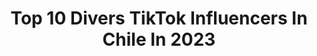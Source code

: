 ---
title: Top 10 Divers TikTok Influencers In Chile In 2023
description: >-
  Find top divers TikTok influencers in Chile in 2023. Most popular hashtags: #parati #fyp #viral #greenscreen.
platform: TikTok
hits: 27
text_top: Analyze the top-rated TikTok profiles on inBeat.
text_bottom: inBeat has 27 TikTok influencers like this in Chile for you to pitch.
profiles:
  - username: "paty.anto13"
    fullname: >-
      🌹P A T Y🌹
    bio: >-
      🇻🇪solo lo hago por diversión🇻🇪 ❤instagram❤ 🥰paty.anto13🥰
    location: "Chile"
    followers: 59062
    engagement: 1841
    commentsToLikes: 0.028224
    id: ck9em4uazdkqf0j78xtdnp1za
    verified: false
    hashtags: "#ridiculossquad, #parati, #foryou, #3rr0rsquad"
  - username: "italo_rey"
    fullname: >-
      Italorey
    bio: >-
      SOLO DIVERSIÓN ❌❌💂💂❌❌🇨🇱🇨🇱
    location: "Chile"
    followers: 11800
    engagement: 701
    commentsToLikes: 0.164881
    id: ckck5afe6q40h0j23bsypik3o
    verified: false
    hashtags: "#pegar, #yavali"
  - username: "itsvicexd"
    fullname: >-
      elvicee
    bio: >-
      Sígueme en Instagram: @itsvicexd Solo por diversión , Chilean 🇨🇱
    location: "Chile"
    followers: 227600
    engagement: 1158
    commentsToLikes: 0.029900
    id: cka610psltf480i780rmidby3
    verified: false
    hashtags: "#parati, #foryou, #trend, #viral"
  - username: "camilaa_cavieres"
    fullname: >-
      🎀 𝘾𝙖𝙢𝙞𝙡𝙖𝙖 🎀
    bio: >-
      Solo por diversión✨ Curicó💖 19//🇨🇱
    location: "Chile"
    followers: 23400
    engagement: 1507
    commentsToLikes: 0.028984
    id: ckb9c1d8eyp630j23x2533pio
    verified: false
    hashtags: "#pegar, #curico, #chile, #fyp"
  - username: "panchito_acevedo"
    fullname: >-
      panchito_acevedo14
    bio: >-
      Corona Time 15K? "Todo lo que sea creado acá , es por diversión"
    location: "Chile"
    followers: 10200
    engagement: 447
    commentsToLikes: 0.015807
    id: ckb9d874o0ftf0j23hkuayf9a
    verified: false
    hashtags: "#usa, #parati, #greenscreen, #cuarentena"
  - username: "poligho"
    fullname: >-
      Poli🇨🇱#tiktokchile
    bio: >-
      la vida es bella..😍 🇨🇱 Humor y solo buena onda 💪actuo la musica es mi pasion
    location: "Chile"
    followers: 4661
    engagement: 925
    commentsToLikes: 0.267631
    id: cka9mdeaq4a840i7812hi0i0l
    verified: false
    hashtags: "#humor, #diversiontiktok, #lachilindrina, #fergie"
  - username: "ferrvidalb"
    fullname: >-
      Fernanda Vidal Basul
    bio: >-
      Immadura, nunca madura 😂 Enfermera 💉 Chilenisima ❤ 🇨🇱 Edad no ilegal 👊
    location: "Chile"
    followers: 52600
    engagement: 747
    commentsToLikes: 0.080776
    id: ckdhatdr0vk3z0j23jkh2ov1v
    verified: false
    hashtags: "#baile, #enfermera, #nurse, #reaccionar"
  - username: "latinosxelmundo"
    fullname: >-
      Dr. Alejandro González
    bio: >-
      Latinos x el 🌍 🇨🇺 D ♥️ 🏠🇨🇱 Implantología Oral y Estética Ig: @gymadental
    location: "Chile"
    followers: 45400
    engagement: 972
    commentsToLikes: 0.140167
    id: ckcufoqr7es9s0j23vte1ue7c
    verified: false
    hashtags: "#latinos, #viral, #risas, #humor"
  - username: "lauraistall"
    fullname: >-
      ✨ℓαυяï✨
    bio: >-
      ✨ceo de los altos✨ chocar con todo, it's my passion 🦒
    location: "Chile"
    followers: 3511
    engagement: 1174
    commentsToLikes: 0.031235
    id: ckbewukl8gmdm0j23uu9dmico
    verified: false
    hashtags: "#chile, #lentejas, #fyp, #greenscreen"
  - username: "paulirivera"
    fullname: >-
      Pauli Rivera 🥰
    bio: >-
      Mamá, emprendedora💕 Mg cocinar Mg hacer reír Mg viajar Ig: Pauli.riveratapia
    location: "Chile"
    followers: 4440
    engagement: 650
    commentsToLikes: 0.030892
    id: ckdnva3laodm80j23xp7ct6u2
    verified: false
    hashtags: "#sur, #amor, #panguipulli, #metodogrez"
---